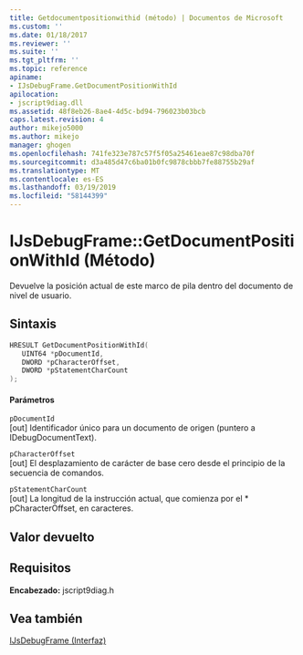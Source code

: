 ```yaml
---
title: Getdocumentpositionwithid (método) | Documentos de Microsoft
ms.custom: ''
ms.date: 01/18/2017
ms.reviewer: ''
ms.suite: ''
ms.tgt_pltfrm: ''
ms.topic: reference
apiname:
- IJsDebugFrame.GetDocumentPositionWithId
apilocation:
- jscript9diag.dll
ms.assetid: 48f8eb26-8ae4-4d5c-bd94-796023b03bcb
caps.latest.revision: 4
author: mikejo5000
ms.author: mikejo
manager: ghogen
ms.openlocfilehash: 741fe323e787c57f5f05a25461eae87c98dba70f
ms.sourcegitcommit: d3a485d47c6ba01b0fc9878cbbb7fe88755b29af
ms.translationtype: MT
ms.contentlocale: es-ES
ms.lasthandoff: 03/19/2019
ms.locfileid: "58144399"
---
```

# <a name="ijsdebugframegetdocumentpositionwithid-method"></a>IJsDebugFrame::GetDocumentPositionWithId (Método)
Devuelve la posición actual de este marco de pila dentro del documento de nivel de usuario.  
  
## <a name="syntax"></a>Sintaxis  
  
```cpp
HRESULT GetDocumentPositionWithId(  
   UINT64 *pDocumentId,  
   DWORD *pCharacterOffset,  
   DWORD *pStatementCharCount  
);  
```  
  
#### <a name="parameters"></a>Parámetros  
 `pDocumentId`  
 [out] Identificador único para un documento de origen (puntero a IDebugDocumentText).  
  
 `pCharacterOffset`  
 [out] El desplazamiento de carácter de base cero desde el principio de la secuencia de comandos.  
  
 `pStatementCharCount`  
 [out] La longitud de la instrucción actual, que comienza por el * pCharacterOffset, en caracteres.  
  
## <a name="return-value"></a>Valor devuelto  
  
## <a name="requirements"></a>Requisitos  
 **Encabezado:** jscript9diag.h  
  
## <a name="see-also"></a>Vea también  
 [IJsDebugFrame (Interfaz)](../../winscript/reference/ijsdebugframe-interface.md)